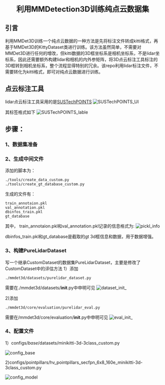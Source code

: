 <div align="center">
     <b><font size="5">利用MMDetection3D训练纯点云数据集</font></b> 
</div>

## 引言
利用MMDet3D训练一个纯点云数据的一种方法是先将标注文件转成kitti格式，再基于MMDet3D的KittyDataset类进行训练。该方法虽然简单，不需要对MMDet3D进行任何的增改，但kitti数据的3D框坐标系是相机坐标系，不是lidar坐标系，因此还需要额外构建lidar和相机的内外参矩阵，将3D点云标注工具标注的3D框转到相机坐标系，整个流程显得特别的冗余。该repo利用lidar标注文件，不需要转化为kitti格式，即可对纯点云数据进行训练。

## 点云标注工具
lidar点云标注工具采用的是[SUSTechPOINTS](https://github.com/naurril/SUSTechPOINTS.git)
![SUSTechPOINTS_UI](https://github.com/RayCAS2017/mmdetection3d_purelidar_toturial/raw/main/assets/main-ui.png)

其标签格式如下
![SUSTechPOINTS_lable](https://github.com/RayCAS2017/mmdetection3d_purelidar_toturial/raw/main/assets/lidar_label.jpg)


## 步骤：

### 1、数据集准备


### 2、生成中间文件
添加的脚本为：
```
./tools/create_data_custom.py
./tools/create_gt_database_custom.py
```
生成的文件有：
```
train_annotaion.pkl
val_annotation.pkl
dbinfos_train.pkl
gt_database
```
其中， train_annotaion.pkl和val_annotation.pkl记录的信息格式为:
![pickl_info](https://github.com/RayCAS2017/mmdetection3d_purelidar_toturial/raw/main/assets/plk_info.jpg)

dbinfos_train.pkl和gt_database是截取的gt 3d框信息和数据，用于数据增强。


### 3、构建PureLidarDataset
写一个继承CustomDataset的数据集PureLidarDataset，主要是修改了CustomDataset中的评估方法
1）添加
```
./mmdet3d/datasets/purelidar_dataset.py
```
需要在./mmdet3d/datasets/__init__.py中申明可见
![dataset_init_](https://github.com/RayCAS2017/mmdetection3d_purelidar_toturial/raw/main/assets/dataset_init.png)

2)添加
```
./mmdet3d/core/evaluation/purelidar_eval.py
```
需要在/mmdet3d/core/evaluation/__init__.py中申明可见
![eval_init_](https://github.com/RayCAS2017/mmdetection3d_purelidar_toturial/raw/main/assets/eval_init.png)

### 4、配置文件
1）configs/_base_/datasets/minikitti-3d-3class_custom.py

![config_base](https://github.com/RayCAS2017/mmdetection3d_purelidar_toturial/raw/main/assets/config_base.jpg)

2)configs/pointpillars/hv_pointpillars_secfpn_6x8_160e_minikitti-3d-3class_custom.py

![config_model](https://github.com/RayCAS2017/mmdetection3d_purelidar_toturial/raw/main/assets/config_model.jpg)



